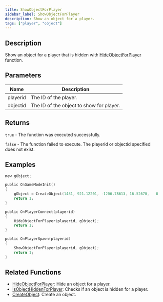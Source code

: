 ```yaml
---
title: ShowObjectForPlayer
sidebar_label: ShowObjectForPlayer
description: Show an object for a player.
tags: ["player", "object"]
---
```


<VersionWarn version='omp v1.1.0.2612' />

## Description

Show an object for a player that is hidden with [HideObjectForPlayer](HideObjectForPlayer) function.

## Parameters

| Name     | Description                              |
|----------|------------------------------------------|
| playerid | The ID of the player.                    |
| objectid | The ID of the object to show for player. |

## Returns

`true` - The function was executed successfully.

`false` - The function failed to execute. The playerid or objectid specified does not exist.

## Examples

```c
new gObject;

public OnGameModeInit()
{
    gObject = CreateObject(1431, 921.12201, -1206.78613, 16.52670,   0.00000, 0.00000, 90.00000);
    return 1;
}

public OnPlayerConnect(playerid)
{
    HideObjectForPlayer(playerid, gObject);
    return 1;
}

public OnPlayerSpawn(playerid)
{
    ShowObjectForPlayer(playerid, gObject);
    return 1;
}
```

## Related Functions

- [HideObjectForPlayer](HideObjectForPlayer): Hide an object for a player.
- [IsObjectHiddenForPlayer](IsObjectHiddenForPlayer): Checks if an object is hidden for a player.
- [CreateObject](CreateObject): Create an object.
